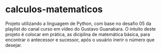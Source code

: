 # calculos-matematicos
Projeto utilizando a linguagem de Python, com base no desafio 05 da playlist do canal curso em vídeo do Gustavo Guanabara. O intuito deste projeto é colocar em prática, as diciplina de matemática básica, para encontrar o antecessor e sucessor, após o usuário inerir o número que desejar. 
